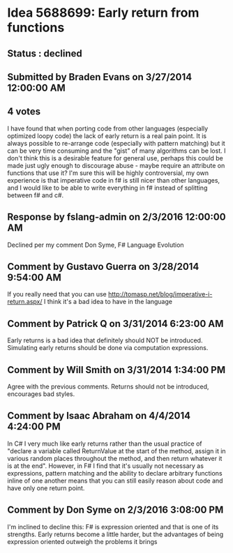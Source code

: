 # Idea 5688699: Early return from functions #

## Status : declined

## Submitted by Braden Evans on 3/27/2014 12:00:00 AM

## 4 votes

I have found that when porting code from other languages (especially optimized loopy code) the lack of early return is a real pain point. It is always possible to re-arrange code (especially with pattern matching) but it can be very time consuming and the "gist" of many algorithms can be lost.
I don't think this is a desirable feature for general use, perhaps this could be made just ugly enough to discourage abuse - maybe require an attribute on functions that use it?
I'm sure this will be highly controversial, my own experience is that imperative code in f# is still nicer than other languages, and I would like to be able to write everything in f# instead of splitting between f# and c#.

## Response by fslang-admin on 2/3/2016 12:00:00 AM

Declined per my comment
Don Syme, F# Language Evolution


## Comment by Gustavo Guerra on 3/28/2014 9:54:00 AM

If you really need that you can use http://tomasp.net/blog/imperative-i-return.aspx/
I think it's a bad idea to have in the language

## Comment by Patrick Q on 3/31/2014 6:23:00 AM

Early returns is a bad idea that definitely should NOT be introduced. Simulating early returns should be done via computation expressions.

## Comment by Will Smith on 3/31/2014 1:34:00 PM

Agree with the previous comments. Returns should not be introduced, encourages bad styles.

## Comment by Isaac Abraham on 4/4/2014 4:24:00 PM

In C# I very much like early returns rather than the usual practice of "declare a variable called ReturnValue at the start of the method, assign it in various random places throughout the method, and then return whatever it is at the end". However, in F# I find that it's usually not necessary as expressions, pattern matching and the ability to declare arbitrary functions inline of one another means that you can still easily reason about code and have only one return point.

## Comment by Don Syme on 2/3/2016 3:08:00 PM

I'm inclined to decline this: F# is expression oriented and that is one of its strengths. Early returns become a little harder, but the advantages of being expression oriented outweigh the problems it brings
